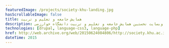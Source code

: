 ```yaml
---
featuredImage: /projects/society-khu-landing.jpg
hasScrollableImage: false
title: همایش جامعه و تعلیم و تربیت
description: وبسایت نخستین همایش جامعه و تعلیم و تربیت دانشگاه خوارزمی
technologies: [drupal, language-css3, language-php]
href: http://web.archive.org/web/20150624084806/http://society.khu.ac.ir/
dateTime: 2015
---
```

